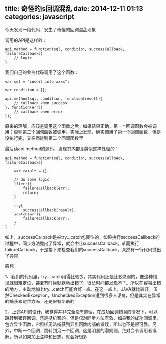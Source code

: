title: 奇怪的js回调混乱
date: 2014-12-11 01:13
categories: javascript 
---
今天发现一段代码，发生了奇怪的回调混乱现象
<!--more-->

调用的API是这样的：

```
api.method = function(sql, condition, successCallback, failureCallback){
    // logic
}
```

我们自己的业务代码调用了这个函数：

```
var sql = "insert into xxxx";

var condition = {};

api.method(sql, condition, function(result){
    // callback when success
}, function(err){
    // callback when error
});
```

原来的理解，应该是调用这个函数之后，如果结果正确，第一个回调函数会被调用；否则第二个回调函数被调用。实际上发现，确实调用了第一个回调函数，但是没执行完，又突然跳到第二个回调函数里

最后读api.method的源码，发现其内部是类似这样处理的：

```
api.method = function(sql, condition, successCallback, failureCallback){

    var result = {};

    // do some logic
    if(err){
        failureCallback(err);
        return;
    }

    try{
        successCallback(result);
    }catch(err){
        failureCallback(err);
    }
}
```

如上，successCallback是被try...catch包裹住的，如果执行successCallback的过程中，同步方法抛出了异常，就会中止successCallback，转而执行failureCallback。于是接下来检查我们的successCallback，果然有一行代码抛出了异常

感想：

1、我们的代码里，try...catch用得比较少，其实代码还是比较脆弱的，像这种错误就很难定位，甚至有时候默默地出错了，很长时间都发现不了。所以在容易出错的地方，主动地加上try...catch可能会好一点。在这一点上，JAVA就比较好，虽然CheckedException，UncheckedException遭到很多人诟病，但是其实在异常的捕获和定位方面，还是很有帮助的

2、上述API的设计，我觉得并非完全没有道理，在成功回调错误的情况下，可以跳转到错误回调，还是挺机智的。但是仅对同步方法有效，如果我的成功回调里，包含异步函数，它照样无法捕获到异步函数内部的错误，所以也不是很可靠。另外，中断一个回调，跳转到另一个回调，这是明显的潜规则，绝对会令调用者误解，所以如果加上注释和日志，就会好很多